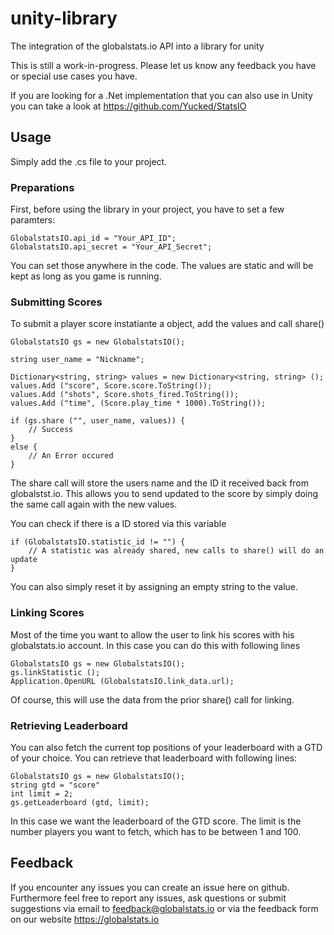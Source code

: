# unity-library
The integration of the globalstats.io API into a library for unity

This is still a work-in-progress. Please let us know any feedback you have or special use cases you have.

If you are looking for a .Net implementation that you can also use in Unity you can take a look at https://github.com/Yucked/StatsIO

## Usage
Simply add the .cs file to your project.

### Preparations
First, before using the library in your project, you have to set a few paramters:
```
GlobalstatsIO.api_id = "Your_API_ID";
GlobalstatsIO.api_secret = "Your_API_Secret";
```
You can set those anywhere in the code. The values are static and will be kept as long as you game is running.

### Submitting Scores
To submit a player score instatiante a object, add the values and call share()
```
GlobalstatsIO gs = new GlobalstatsIO();

string user_name = "Nickname";

Dictionary<string, string> values = new Dictionary<string, string> ();
values.Add ("score", Score.score.ToString());
values.Add ("shots", Score.shots_fired.ToString());
values.Add ("time", (Score.play_time * 1000).ToString());

if (gs.share ("", user_name, values)) {
    // Success
}
else {
    // An Error occured
}
```
The share call will store the users name and the ID it received back from globalstst.io.
This allows you to send updated to the score by simply doing the same call again with the new values.

You can check if there is a ID stored via this variable
```
if (GlobalstatsIO.statistic_id != "") {
    // A statistic was already shared, new calls to share() will do an update
}
```
You can also simply reset it by assigning an empty string to the value.

### Linking Scores
Most of the time you want to allow the user to link his scores with his globalstats.io account.
In this case you can do this with following lines
```
GlobalstatsIO gs = new GlobalstatsIO();
gs.linkStatistic ();
Application.OpenURL (GlobalstatsIO.link_data.url);
```
Of course, this will use the data from the prior share() call for linking.

### Retrieving Leaderboard 
You can also fetch the current top positions of your leaderboard with a GTD of your choice. You can retrieve that leaderboard with following lines:

```
GlobalstatsIO gs = new GlobalstatsIO();
string gtd = "score"
int limit = 2;
gs.getLeaderboard (gtd, limit);
```

In this case we want the leaderboard of the GTD score. The limit is the number players you want to fetch, which has to be between 1 and 100. 

## Feedback
If you encounter any issues you can create an issue here on github.
Furthermore feel free to report any issues, ask questions or submit suggestions via email to feedback@globalstats.io or via the feedback form on our website https://globalstats.io
